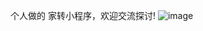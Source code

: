 个人做的 家转小程序，欢迎交流探讨!
![image](https://github.com/weekendyy/homeDecoration/blob/master/img/gh_1366f73a8de5_344.jpg)
